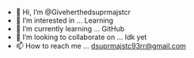- 👋 Hi, I’m @Giveherthedsuprmajstcr
- 👀 I’m interested in ... Learning
- 🌱 I’m currently learning ... GitHub
- 💞️ I’m looking to collaborate on ... Idk yet
- 📫 How to reach me ... dsuprmajstc93rr@gmail.com

<!---
Giveherthedsuprmajstcr/Giveherthedsuprmajstcr is a ✨ special ✨ repository because its `README.md` (this file) appears on your GitHub profile.
You can click the Preview link to take a look at your changes.
--->
